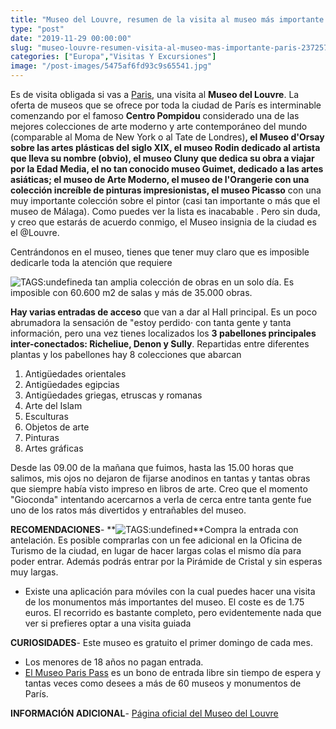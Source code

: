 ```yaml
---
title: "Museo del Louvre, resumen de la visita al museo más importante de Paris"
type: "post"
date: "2019-11-29 00:00:00"
slug: "museo-louvre-resumen-visita-al-museo-mas-importante-paris-2372577"
categories: ["Europa","Visitas Y Excursiones"]
image: "/post-images/5475af6fd93c9s65541.jpg"
---
```


Es de visita obligada si vas a [Paris](http://www.missviajes.com/semana-paris-imprescindibles-2369134), una visita al **Museo del Louvre**. La oferta de museos que se ofrece por toda la ciudad de París es interminable comenzando por el famoso **Centro Pompidou** considerado una de las mejores colecciones de arte moderno y arte contemporáneo del mundo (comparable al Moma de New York o al Tate de Londres)**, el Museo d'Orsay sobre las artes plásticas del siglo XIX, el museo Rodin dedicado al artista que lleva su nombre (obvio), el museo Cluny que dedica su obra a viajar por la Edad Media, el no tan conocido museo Guimet, dedicado a las artes asiáticas; el museo de Arte Moderno, el museo de l'Orangerie con una colección increíble de pinturas impresionistas, el museo Picasso** con una muy importante colección sobre el pintor (casi tan importante o más que el museo de Málaga). Como puedes ver la lista es inacabable . Pero sin duda, y creo que estarás de acuerdo conmigo, el Museo insignia de la ciudad es el @Louvre.  
  
Centrándonos en el museo, tienes que tener muy claro que es imposible dedicarle toda la atención que requiere  
  
![ TAGS:undefined](/post-images/5475af6fd93c9s65541.jpg "La Venus de Milo by missviajes")a tan amplia colección de obras en un solo día. Es imposible con 60.600 m2 de salas y más de 35.000 obras.  
  
**Hay varias entradas de acceso** que van a dar al Hall principal. Es un poco abrumadora la sensación de "estoy perdido· con tanta gente y tanta información, pero una vez tienes localizados los **3 pabellones principales inter-conectados: Richeliue, Denon y Sully**. Repartidas entre diferentes plantas y los pabellones hay 8 colecciones que abarcan

1. Antigüedades orientales
2. Antigüedades egipcias
3. Antigüedades griegas, etruscas y romanas
4. Arte del Islam
5. Esculturas
6. Objetos de arte
7. Pinturas
8. Artes gráficas

Desde las 09.00 de la mañana que fuimos, hasta las 15.00 horas que salimos, mis ojos no dejaron de fijarse anodinos en tantas y tantas obras que siempre había visto impreso en libros de arte. Creo que el momento "Gioconda" intentando acercarnos a verla de cerca entre tanta gente fue uno de los ratos más divertidos y entrañables del museo.  
  
**RECOMENDACIONES**- **![ TAGS:undefined](/post-images/5475af8b3b85fs91343.jpg "Louvre by missviajes")**Compra la entrada con antelación. Es posible comprarlas con un fee adicional en la Oficina de Turismo de la ciudad, en lugar de hacer largas colas el mismo día para poder entrar. Además podrás entrar por la Pirámide de Cristal y sin esperas muy largas.
- Existe una aplicación para móviles con la cual puedes hacer una visita de los monumentos más importantes del museo. El coste es de 1.75 euros. El recorrido es bastante completo, pero evidentemente nada que ver si prefieres optar a una visita guiada

**CURIOSIDADES**- Este museo es gratuito el primer domingo de cada mes.
- Los menores de 18 años no pagan entrada.
- [El Museo Paris Pass](http://es.parismuseumpass.com/) es un bono de entrada libre sin tiempo de espera y tantas veces como desees a más de 60 museos y monumentos de París.

**INFORMACIÓN ADICIONAL**- [Página oficial del Museo del Louvre](http://www.louvre.fr/)